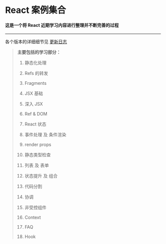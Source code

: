 # React 案例集合

#### 这是一个将 React 近期学习内容进行整理并不断完善的过程

---

各个版本的详细细节见 [更新日志](./CHANGELOG.md)

> **主要包括的学习部分：**
>
> 1. 静态化处理
>
> 2. Refs 的转发
> 3. Fragments
> 4. JSX 基础
> 5. 深入 JSX
> 6. Ref & DOM 
> 7. React 状态 
> 8. 事件处理 及 条件渲染
> 9. render props
> 10. 静态类型检查
> 11. 列表 及 表单
> 12. 状态提升 及 组合 
> 13. 代码分割 
> 14. 协调 
> 15. 非受控组件
> 16. Context 
> 17. FAQ
> 18. Hook
